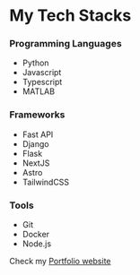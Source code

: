 # My Tech Stacks

### Programming Languages
- Python
- Javascript
- Typescript
- MATLAB

### Frameworks
- Fast API
- Django
- Flask
- NextJS
- Astro
- TailwindCSS

### Tools
- Git
- Docker
- Node.js

Check my [Portfolio website](https://www.seokhyeonbyun.com/) 
